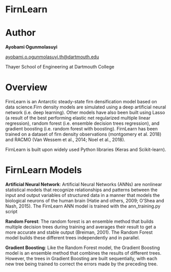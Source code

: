 # FirnLearn

# Author

**Ayobami Ogunmolasuyi**

ayobami.o.ogunmolasuyi.th@dartmouth.edu

Thayer School of Engineering at Dartmouth College

# Overview
FirnLearn is an Antarctic steady-state firn densification model based on data science.Firn density models are simulated using a deep artificial neural network (i.e. deep learning). Other models have also been built using Lasso (a result of the best performing elastic net regularized multiple linear regression), random forest (i.e. ensemble decision trees regression), and gradient boosting (i.e. random forest with boosting). FirnLearn has been trained on a dataset of firn density observations (montgomery et al. 2018) and RACMO (Van Wessem et al., 2014; Noel et al., 2018).

FirnLearn is built upon widely used Python libraries (Keras and Scikit-learn).

# FirnLearn Models

**Artificial Neural Network**: Artificial Neural Networks (ANNs) are nonlinear statistical models that recognize relationships and patterns between the input and output variables of structured data in a manner that models the biological neurons of the human brain (Hatie and others, 2009; O’Shea and Nash, 2015). The FirnLearn ANN model is trained with the ann_training.py script 

**Random Forest**: The random forest is an ensemble method that builds multiple decision trees during training and averages their result to get a more accurate and stable output (Breiman, 2001). The Random Forest model builds these different trees independently and in parallel. 

**Gradient Boosting**: Like the Random Forest model, the Gradient Boosting model is an ensemble method that combines the results of different trees. However, the trees in Gradient Boosting are built sequentially, with each new tree being trained to correct the errors made by the preceding tree.

